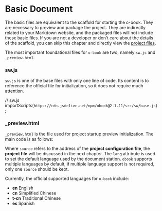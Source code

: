 # Basic Document

The basic files are equivalent to the scaffold for starting the o-book. They are necessary to preview and package the project. They are indirectly related to your Markdown website, and the packaged files will not include these basic files. If you are not a developer or don't care about the details of the scaffold, you can skip this chapter and directly view the [project files](./project-docs.md).

The most important foundational files for `o-book` are two, namely `sw.js` and `_preview.html`.

### sw.js

`sw.js` is one of the base files with only one line of code. Its content is to reference the official file for initialization, so it does not require much attention.

// sw.js
importScripts(`https://cdn.jsdelivr.net/npm/obook@2.1.11/src/sw/base.js`);

### _preview.html

`_preview.html` is the file used for project startup preview initialization. The main code is as follows:

<!-- The book-tool component is loaded using l-m -->
<l-m src="https://cdn.jsdelivr.net/npm/obook@2.1.0/src/book-tool.html"></l-m>
<!-- The sw attribute is used to reference the sw.js file mentioned above. If the sw.js file is renamed, it needs to be replaced here as well -->
<book-tool sw="./sw.js">
    <!-- References your project configuration file -->
    <source src="./en/config.json" lang="en" />
    <source src="./cn/config.json" lang="cn" />
</book-tool>

Where `source` refers to the address of the **project configuration file**, the **project file** will be discussed in the next chapter. The `lang` attribute is used to set the default language used by the document station. `obook` supports multiple languages by default, if multiple language support is not required, only one `source` should be kept.

Currently, the official supported languages for `o-book` include:

- **en** English
- **cn** Simplified Chinese
- **t-cn** Traditional Chinese
- **es** Spanish

